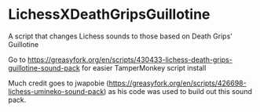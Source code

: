 # LichessXDeathGripsGuillotine
A script that changes Lichess sounds to those based on Death Grips' Guillotine

Go to https://greasyfork.org/en/scripts/430433-lichess-death-grips-guillotine-sound-pack for easier TamperMonkey script install

Much credit goes to jwapobie (https://greasyfork.org/en/scripts/426698-lichess-umineko-sound-pack) as his code was used to build out this sound pack.
